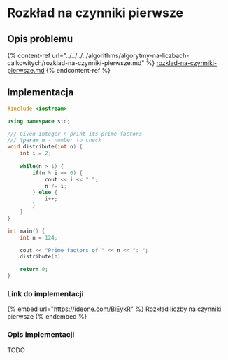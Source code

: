 # Rozkład na czynniki pierwsze

## Opis problemu

{% content-ref url="../../../../algorithms/algorytmy-na-liczbach-calkowitych/rozklad-na-czynniki-pierwsze.md" %}
[rozklad-na-czynniki-pierwsze.md](../../../../algorithms/algorytmy-na-liczbach-calkowitych/rozklad-na-czynniki-pierwsze.md)
{% endcontent-ref %}

## Implementacja

```cpp
#include <iostream>

using namespace std;

/// Given integer n print its prime factors
/// \param n - number to check
void distribute(int n) {
    int i = 2;
    
    while(n > 1) {
        if(n % i == 0) {
            cout << i << " ";
            n /= i;
        } else {
            i++;
        }
    }
}

int main() {
    int n = 124;

    cout << "Prime factors of " << n << ": ";
    distribute(n);

    return 0;
}
```

### Link do implementacji

{% embed url="https://ideone.com/BiEykR" %}
Rozkład liczby na czynniki pierwsze
{% endembed %}

### Opis implementacji

TODO
